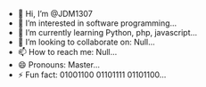- 👋 Hi, I’m @JDM1307
- 👀 I’m interested in software programming...
- 🌱 I’m currently learning Python, php, javascript...
- 💞️ I’m looking to collaborate on: Null...
- 📫 How to reach me: Null...
- 😄 Pronouns: Master...
- ⚡ Fun fact: 01001100 01101111 01101100...

<!---
JDM1307/JDM1307 is a ✨ special ✨ repository because its `README.md` (this file) appears on your GitHub profile.
You can click the Preview link to take a look at your changes.
--->
